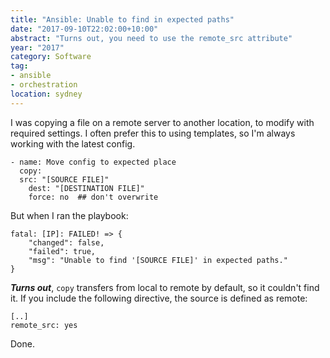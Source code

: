 ```yaml
---
title: "Ansible: Unable to find in expected paths"
date: "2017-09-10T22:02:00+10:00"
abstract: "Turns out, you need to use the remote_src attribute"
year: "2017"
category: Software
tag:
- ansible
- orchestration
location: sydney
---
```

I was copying a file on a remote server to another location, to modify with required settings. I often prefer this to using templates, so I'm always working with the latest config. 

    - name: Move config to expected place
      copy:
	  src: "[SOURCE FILE]"
        dest: "[DESTINATION FILE]"
        force: no  ## don't overwrite

But when I ran the playbook:

	fatal: [IP]: FAILED! => {  
        "changed": false,  
        "failed": true,  
        "msg": "Unable to find '[SOURCE FILE]' in expected paths."  
    }

***Turns out***, `copy` transfers from local to remote by default, so it couldn't find it. If you include the following directive, the source is defined as remote: 

    [..]
    remote_src: yes

Done.

